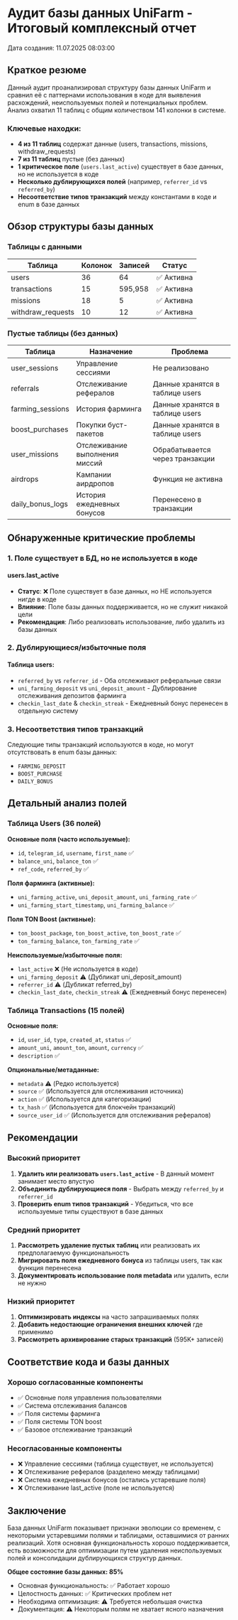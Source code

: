 # Аудит базы данных UniFarm - Итоговый комплексный отчет
Дата создания: 11.07.2025 08:03:00

## Краткое резюме

Данный аудит проанализировал структуру базы данных UniFarm и сравнил её с паттернами использования в коде для выявления расхождений, неиспользуемых полей и потенциальных проблем. Анализ охватил 11 таблиц с общим количеством 141 колонки в системе.

### Ключевые находки:
- **4 из 11 таблиц** содержат данные (users, transactions, missions, withdraw_requests)
- **7 из 11 таблиц** пустые (без данных)
- **1 критическое поле** (`users.last_active`) существует в базе данных, но не используется в коде
- **Несколько дублирующихся полей** (например, `referrer_id` vs `referred_by`)
- **Несоответствие типов транзакций** между константами в коде и enum в базе данных

## Обзор структуры базы данных

### Таблицы с данными

| Таблица | Колонок | Записей | Статус |
|---------|---------|---------|--------|
| users | 36 | 64 | ✅ Активна |
| transactions | 15 | 595,958 | ✅ Активна |
| missions | 18 | 5 | ✅ Активна |
| withdraw_requests | 10 | 12 | ✅ Активна |

### Пустые таблицы (без данных)

| Таблица | Назначение | Проблема |
|---------|------------|----------|
| user_sessions | Управление сессиями | Не реализовано |
| referrals | Отслеживание рефералов | Данные хранятся в таблице users |
| farming_sessions | История фарминга | Данные хранятся в таблице users |
| boost_purchases | Покупки буст-пакетов | Данные хранятся в таблице users |
| user_missions | Отслеживание выполнения миссий | Обрабатывается через транзакции |
| airdrops | Кампании аирдропов | Функция не активна |
| daily_bonus_logs | История ежедневных бонусов | Перенесено в транзакции |

## Обнаруженные критические проблемы

### 1. Поле существует в БД, но не используется в коде

#### users.last_active
- **Статус**: ❌ Поле существует в базе данных, но НЕ используется нигде в коде
- **Влияние**: Поле базы данных поддерживается, но не служит никакой цели
- **Рекомендация**: Либо реализовать использование, либо удалить из базы данных

### 2. Дублирующиеся/избыточные поля

#### Таблица users:
- `referred_by` vs `referrer_id` - Оба отслеживают реферальные связи
- `uni_farming_deposit` vs `uni_deposit_amount` - Дублирование отслеживания депозитов фарминга
- `checkin_last_date` & `checkin_streak` - Ежедневный бонус перенесен в отдельную систему

### 3. Несоответствия типов транзакций

Следующие типы транзакций используются в коде, но могут отсутствовать в enum базы данных:
- `FARMING_DEPOSIT` 
- `BOOST_PURCHASE`
- `DAILY_BONUS`

## Детальный анализ полей

### Таблица Users (36 полей)

**Основные поля (часто используемые):**
- `id`, `telegram_id`, `username`, `first_name` ✅
- `balance_uni`, `balance_ton` ✅
- `ref_code`, `referred_by` ✅

**Поля фарминга (активные):**
- `uni_farming_active`, `uni_deposit_amount`, `uni_farming_rate` ✅
- `uni_farming_start_timestamp`, `uni_farming_balance` ✅

**Поля TON Boost (активные):**
- `ton_boost_package`, `ton_boost_active`, `ton_boost_rate` ✅
- `ton_farming_balance`, `ton_farming_rate` ✅

**Неиспользуемые/избыточные поля:**
- `last_active` ❌ (Не используется в коде)
- `uni_farming_deposit` ⚠️ (Дубликат uni_deposit_amount)
- `referrer_id` ⚠️ (Дубликат referred_by)
- `checkin_last_date`, `checkin_streak` ⚠️ (Ежедневный бонус перенесен)

### Таблица Transactions (15 полей)

**Основные поля:**
- `id`, `user_id`, `type`, `created_at`, `status` ✅
- `amount_uni`, `amount_ton`, `amount`, `currency` ✅
- `description` ✅

**Опциональные/метаданные:**
- `metadata` ⚠️ (Редко используется)
- `source` ✅ (Используется для отслеживания источника)
- `action` ✅ (Используется для категоризации)
- `tx_hash` ✅ (Используется для блокчейн транзакций)
- `source_user_id` ✅ (Используется для отслеживания рефералов)

## Рекомендации

### Высокий приоритет
1. **Удалить или реализовать `users.last_active`** - В данный момент занимает место впустую
2. **Объединить дублирующиеся поля** - Выбрать между `referred_by` и `referrer_id`
3. **Проверить enum типов транзакций** - Убедиться, что все используемые типы существуют в базе данных

### Средний приоритет
1. **Рассмотреть удаление пустых таблиц** или реализовать их предполагаемую функциональность
2. **Мигрировать поля ежедневного бонуса** из таблицы users, так как функция перенесена
3. **Документировать использование поля metadata** или удалить, если не нужно

### Низкий приоритет
1. **Оптимизировать индексы** на часто запрашиваемых полях
2. **Добавить недостающие ограничения внешних ключей** где применимо
3. **Рассмотреть архивирование старых транзакций** (595K+ записей)

## Соответствие кода и базы данных

### Хорошо согласованные компоненты
- ✅ Основные поля управления пользователями
- ✅ Система отслеживания балансов
- ✅ Поля системы фарминга
- ✅ Поля системы TON boost
- ✅ Базовое отслеживание транзакций

### Несогласованные компоненты
- ❌ Управление сессиями (таблица существует, не используется)
- ❌ Отслеживание рефералов (разделено между таблицами)
- ❌ Система ежедневных бонусов (остались устаревшие поля)
- ❌ Отслеживание last_active (поле не используется)

## Заключение

База данных UniFarm показывает признаки эволюции со временем, с некоторыми устаревшими полями и таблицами, оставшимися от ранних реализаций. Хотя основная функциональность хорошо поддерживается, есть возможности для оптимизации путем удаления неиспользуемых полей и консолидации дублирующихся структур данных.

**Общее состояние базы данных: 85%**
- Основная функциональность: ✅ Работает хорошо
- Целостность данных: ✅ Критических проблем нет
- Необходима оптимизация: ⚠️ Требуется небольшая очистка
- Документация: ⚠️ Некоторым полям не хватает ясного назначения